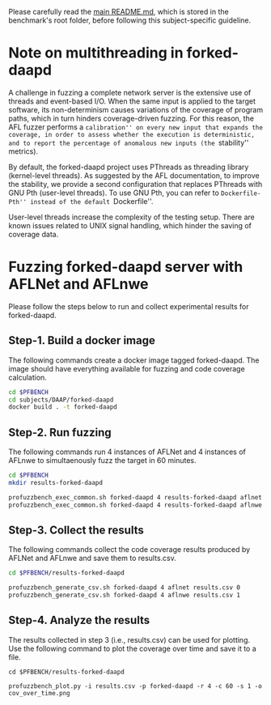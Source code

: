 Please carefully read the [main README.md](../../../README.md), which is stored in the benchmark's root folder, before following this subject-specific guideline.

# Note on multithreading in forked-daapd
A challenge in fuzzing a complete network server is the extensive use of threads and event-based I/O. When the same input is applied to the target software, its non-determinism causes variations of the coverage of program paths, which in turn hinders coverage-driven fuzzing. For this reason, the AFL fuzzer performs a ``calibration'' on every new input that expands the coverage, in order to assess whether the execution is deterministic, and to report the percentage of anomalous new inputs (the ``stability'' metrics).

By default, the forked-daapd project uses PThreads as threading library (kernel-level threads). As suggested by the AFL documentation, to improve the stability, we provide a second configuration that replaces PThreads with GNU Pth (user-level threads). To use GNU Pth, you can refer to ``Dockerfile-Pth'' instead of the default ``Dockerfile''.

User-level threads increase the complexity of the testing setup. There are known issues related to UNIX signal handling, which hinder the saving of coverage data.


# Fuzzing forked-daapd server with AFLNet and AFLnwe
Please follow the steps below to run and collect experimental results for forked-daapd.

## Step-1. Build a docker image
The following commands create a docker image tagged forked-daapd. The image should have everything available for fuzzing and code coverage calculation.

```bash
cd $PFBENCH
cd subjects/DAAP/forked-daapd
docker build . -t forked-daapd
```

## Step-2. Run fuzzing
The following commands run 4 instances of AFLNet and 4 instances of AFLnwe to simultaenously fuzz the target in 60 minutes.

```bash
cd $PFBENCH
mkdir results-forked-daapd

profuzzbench_exec_common.sh forked-daapd 4 results-forked-daapd aflnet out-forked-daapd-aflnet "-P HTTP -D 200000 -m none -t 3000 -q 3 -s 3 -E -K" 3600 5 &
profuzzbench_exec_common.sh forked-daapd 4 results-forked-daapd aflnwe out-forked-daapd-aflnwe "-D 200000 -m 1000 -t 3000 -K" 3600 5
```

## Step-3. Collect the results
The following commands collect the  code coverage results produced by AFLNet and AFLnwe and save them to results.csv.

```bash
cd $PFBENCH/results-forked-daapd

profuzzbench_generate_csv.sh forked-daapd 4 aflnet results.csv 0
profuzzbench_generate_csv.sh forked-daapd 4 aflnwe results.csv 1
```

## Step-4. Analyze the results
The results collected in step 3 (i.e., results.csv) can be used for plotting. Use the following command to plot the coverage over time and save it to a file.

```
cd $PFBENCH/results-forked-daapd

profuzzbench_plot.py -i results.csv -p forked-daapd -r 4 -c 60 -s 1 -o cov_over_time.png
```
